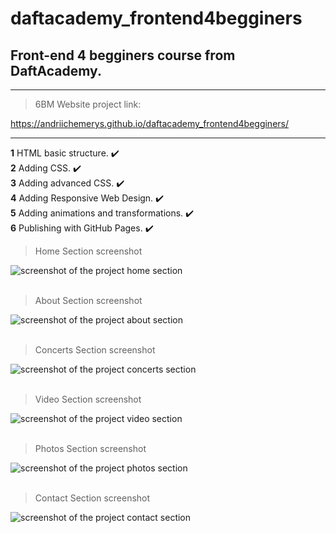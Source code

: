 # daftacademy_frontend4begginers
## Front-end 4 begginers course from DaftAcademy.

- - -

> 6BM Website project link:

https://andriichemerys.github.io/daftacademy_frontend4begginers/

- - -

**1** HTML basic structure. :heavy_check_mark:   
**2** Adding CSS. :heavy_check_mark:   
**3** Adding advanced CSS. :heavy_check_mark:   
**4** Adding Responsive Web Design. :heavy_check_mark:  
**5** Adding animations and transformations. :heavy_check_mark:  
**6** Publishing with GitHub Pages. :heavy_check_mark:  

> Home Section screenshot

![screenshot of the project home section](daftacademy_frontend4begginers/img/img_final_scrn/img-1.jpg)    <br/><br/>

> About Section screenshot

![screenshot of the project about section](daftacademy_frontend4begginers/img/img_final_scrn/img-2.jpg)    <br/><br/>

> Concerts Section screenshot

![screenshot of the project concerts section](daftacademy_frontend4begginers/img/img_final_scrn/img-3.jpg)    <br/><br/>

> Video Section screenshot

![screenshot of the project video section](daftacademy_frontend4begginers/img/img_final_scrn/img-4.jpg)    <br/><br/>

> Photos Section screenshot

![screenshot of the project photos section](daftacademy_frontend4begginers/img/img_final_scrn/img-5.jpg)    <br/><br/>

> Contact Section screenshot

![screenshot of the project contact section](daftacademy_frontend4begginers/img/img_final_scrn/img-6.jpg)    <br/><br/>


